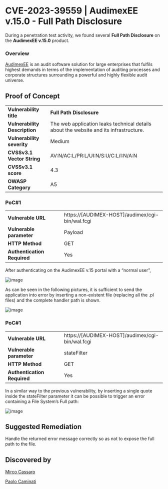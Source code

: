 # CVE-2023-39559 | AudimexEE v.15.0 - Full Path Disclosure

During a penetration test activity, we found several **Full Path Disclosure** on the **AudimexEE v.15.0** product.

### Overview
[AudimexEE](https://www.web-audimex.com/audimexee) is an audit software solution for large enterprises that fulfils highest demands in terms of the implementation of auditing processes and corporate structures surrounding a powerful and highly flexible audit universe.

## Proof of Concept

|  |  |
|-----------|-----------|
|**Vulnerability title**|**Full Path Disclosure**|
|**Vulnerability Description**|The web application leaks technical details about the website and its infrastructure.|
|**Vulnerability severity**|Medium|
|**CVSSv3.1 Vector String**|AV:N/AC:L/PR:L/UI:N/S:U/C:L/I:N/A:N|
|**CVSSv3.1 score**|4\.3|
|**OWASP Category**|A5|

### PoC#1
|  |  |
|-----------|-----------|
|**Vulnerable URL**|https://[AUDIMEX-HOST]/audimex/cgi-bin/wal.fcgi|
|**Vulnerable parameter**|Payload|
|**HTTP Method**|GET|
|**Authentication Required**|Yes|

After authenticating on the AudimexEE v.15 portal with a “normal user”,

![image](https://github.com/CapgeminiCisRedTeam/AudimexCVE/assets/132057950/ad642cf9-14f6-491a-b12d-d5824f3fcb19)

As can be seen in the following pictures, it is sufficient to send the application into error by inserting a non-existent file (replacing all the .pl files) and the complete handler path is shown.

![image](https://github.com/CapgeminiCisRedTeam/AudimexCVE/assets/132057950/8bb10f00-2c0c-48ae-949f-0c2359512a53)

### PoC#1
|  |  |
|-----------|-----------|
|**Vulnerable URL**|https://[AUDIMEX-HOST]/audimex/cgi-bin/wal.fcgi|
|**Vulnerable parameter**|stateFilter|
|**HTTP Method**|GET|
|**Authentication Required**|Yes|

In a similar way to the previous vulnerability, by inserting a single quote inside the stateFilter parameter it can be possible to trigger an error containing a File System’s Full path:

![image](https://github.com/CapgeminiCisRedTeam/AudimexCVE/assets/132057950/4bd739ed-7d5f-4091-b28b-ee12d3f1ebc0)

## Suggested Remediation
Handle the returned error message correctly so as not to expose the full path to the file.

## Discovered by

[Mirco Cassaro](https://www.linkedin.com/in/mirco-cassaro-0ab012a4)

[Paolo Caminati](https://www.linkedin.com/in/paolo-caminati-0b31751b2)
